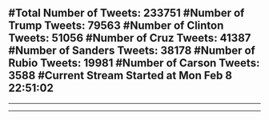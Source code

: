 #Total Number of Tweets: 233751 
#Number of Trump Tweets: 79563
#Number of Clinton Tweets: 51056
#Number of Cruz Tweets: 41387
#Number of Sanders Tweets: 38178
#Number of Rubio Tweets: 19981
#Number of Carson Tweets: 3588
#Current Stream Started at Mon Feb  8 22:51:02
---
---
---
